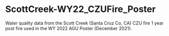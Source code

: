 # ScottCreek-WY22_CZUFire_Poster
Water quality data from the Scott Creek (Santa Cruz Co, CA) CZU fire 1 year post fire used in the WY 2022 AGU Poster (December 2021). 
